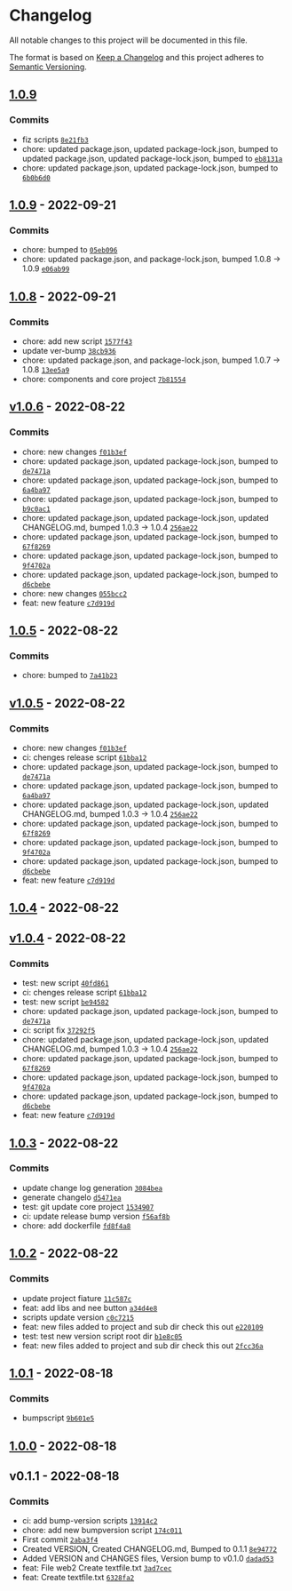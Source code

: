 # Changelog

All notable changes to this project will be documented in this file.

The format is based on [Keep a Changelog](https://keepachangelog.com/en/1.0.0/)
and this project adheres to [Semantic Versioning](https://semver.org/spec/v2.0.0.html).


## [1.0.9](https://github.com/rluisnpt1/versioning/compare/1.0.9...1.0.9)




### Commits

-  fiz scripts [`8e21fb3`](https://github.com/rluisnpt1/versioning/commit/8e21fb360c783df802e50cb41770e435d3d4f7e0)
- chore: updated package.json, updated package-lock.json, bumped to updated package.json, updated package-lock.json, bumped to [`eb8131a`](https://github.com/rluisnpt1/versioning/commit/eb8131a570ee8dbe26ce11ad0fac63718dda2483)
- chore: updated package.json, updated package-lock.json, bumped to [`6b0b6d0`](https://github.com/rluisnpt1/versioning/commit/6b0b6d04dcc9e532f45aa68a2ca366b91de8c685)

## [1.0.9](https://github.com/rluisnpt1/versioning/compare/1.0.8...1.0.9) - 2022-09-21




### Commits

- chore: bumped to [`05eb096`](https://github.com/rluisnpt1/versioning/commit/05eb096db1853881a54cb3dbd692a389b2177893)
- chore: updated package.json, and package-lock.json, bumped 1.0.8 -&gt; 1.0.9 [`e06ab99`](https://github.com/rluisnpt1/versioning/commit/e06ab999355c32ce7aea8a480ba943e45532cebb)

## [1.0.8](https://github.com/rluisnpt1/versioning/compare/v1.0.6...1.0.8) - 2022-09-21




### Commits

- chore: add new script [`1577f43`](https://github.com/rluisnpt1/versioning/commit/1577f43988651f3120f830c8a59ca20c3d8ba513)
- update ver-bump [`38cb936`](https://github.com/rluisnpt1/versioning/commit/38cb936ccb367d9f041d6193c402657d11a86eee)
- chore: updated package.json, and package-lock.json, bumped 1.0.7 -&gt; 1.0.8 [`13ee5a9`](https://github.com/rluisnpt1/versioning/commit/13ee5a9c929ebbcbe168cdeaba038e37ec3cbbe9)
- chore: components and core project [`7b81554`](https://github.com/rluisnpt1/versioning/commit/7b81554037378d6c1bcf3993832be4f5a97e9bb4)

## [v1.0.6](https://github.com/rluisnpt1/versioning/compare/1.0.5...v1.0.6) - 2022-08-22




### Commits

- chore: new changes [`f01b3ef`](https://github.com/rluisnpt1/versioning/commit/f01b3ef0eba183d03d090b13d7e20a4fe3d0fbd4)
- chore: updated package.json, updated package-lock.json, bumped to [`de7471a`](https://github.com/rluisnpt1/versioning/commit/de7471a295f2e83b31fe03b591bc490337325b6f)
- chore: updated package.json, updated package-lock.json, bumped to [`6a4ba97`](https://github.com/rluisnpt1/versioning/commit/6a4ba97216de4ea7856b8dca9af9b669fc0be8e8)
- chore: updated package.json, updated package-lock.json, bumped to [`b9c0ac1`](https://github.com/rluisnpt1/versioning/commit/b9c0ac19b5f3587faaec86c9dd6bfd46317f5abc)
- chore: updated package.json, updated package-lock.json, updated CHANGELOG.md, bumped 1.0.3 -&gt; 1.0.4 [`256ae22`](https://github.com/rluisnpt1/versioning/commit/256ae22d71fd6afdff51192fa80f994a30be4ff1)
- chore: updated package.json, updated package-lock.json, bumped to [`67f8269`](https://github.com/rluisnpt1/versioning/commit/67f8269c87fac476255b96ead9079499bebb6bde)
- chore: updated package.json, updated package-lock.json, bumped to [`9f4702a`](https://github.com/rluisnpt1/versioning/commit/9f4702a7acc0c70591b3b2badaa8067773e92f9c)
- chore: updated package.json, updated package-lock.json, bumped to [`d6cbebe`](https://github.com/rluisnpt1/versioning/commit/d6cbebe7dfaa7108709426235048b6ff49b6b72b)
- chore: new changes [`055bcc2`](https://github.com/rluisnpt1/versioning/commit/055bcc2acc51b8e7a4f8b09e5e31e7765db448e4)
- feat: new feature [`c7d919d`](https://github.com/rluisnpt1/versioning/commit/c7d919dd9d7520a46a0a9dc7882315f9cc7bd1af)

## [1.0.5](https://github.com/rluisnpt1/versioning/compare/v1.0.5...1.0.5) - 2022-08-22




### Commits

- chore: bumped to [`7a41b23`](https://github.com/rluisnpt1/versioning/commit/7a41b23b611bd565972390eb3dccd87f02f857f8)

## [v1.0.5](https://github.com/rluisnpt1/versioning/compare/1.0.4...v1.0.5) - 2022-08-22




### Commits

- chore: new changes [`f01b3ef`](https://github.com/rluisnpt1/versioning/commit/f01b3ef0eba183d03d090b13d7e20a4fe3d0fbd4)
- ci: chenges release script [`61bba12`](https://github.com/rluisnpt1/versioning/commit/61bba12490d72da970c6a9875c6d595131094084)
- chore: updated package.json, updated package-lock.json, bumped to [`de7471a`](https://github.com/rluisnpt1/versioning/commit/de7471a295f2e83b31fe03b591bc490337325b6f)
- chore: updated package.json, updated package-lock.json, bumped to [`6a4ba97`](https://github.com/rluisnpt1/versioning/commit/6a4ba97216de4ea7856b8dca9af9b669fc0be8e8)
- chore: updated package.json, updated package-lock.json, updated CHANGELOG.md, bumped 1.0.3 -&gt; 1.0.4 [`256ae22`](https://github.com/rluisnpt1/versioning/commit/256ae22d71fd6afdff51192fa80f994a30be4ff1)
- chore: updated package.json, updated package-lock.json, bumped to [`67f8269`](https://github.com/rluisnpt1/versioning/commit/67f8269c87fac476255b96ead9079499bebb6bde)
- chore: updated package.json, updated package-lock.json, bumped to [`9f4702a`](https://github.com/rluisnpt1/versioning/commit/9f4702a7acc0c70591b3b2badaa8067773e92f9c)
- chore: updated package.json, updated package-lock.json, bumped to [`d6cbebe`](https://github.com/rluisnpt1/versioning/commit/d6cbebe7dfaa7108709426235048b6ff49b6b72b)
- feat: new feature [`c7d919d`](https://github.com/rluisnpt1/versioning/commit/c7d919dd9d7520a46a0a9dc7882315f9cc7bd1af)

## [1.0.4](https://github.com/rluisnpt1/versioning/compare/v1.0.4...1.0.4) - 2022-08-22





## [v1.0.4](https://github.com/rluisnpt1/versioning/compare/1.0.3...v1.0.4) - 2022-08-22




### Commits

- test: new script [`40fd861`](https://github.com/rluisnpt1/versioning/commit/40fd861f5075f7d126444fd705901a7dc6cc6976)
- ci: chenges release script [`61bba12`](https://github.com/rluisnpt1/versioning/commit/61bba12490d72da970c6a9875c6d595131094084)
- test: new script [`be94582`](https://github.com/rluisnpt1/versioning/commit/be9458212cad936b59078861f62471fce8ba0f87)
- chore: updated package.json, updated package-lock.json, bumped to [`de7471a`](https://github.com/rluisnpt1/versioning/commit/de7471a295f2e83b31fe03b591bc490337325b6f)
- ci: script fix [`37292f5`](https://github.com/rluisnpt1/versioning/commit/37292f57c4444ffef9c94ded36d4e1b658ccf6dd)
- chore: updated package.json, updated package-lock.json, updated CHANGELOG.md, bumped 1.0.3 -&gt; 1.0.4 [`256ae22`](https://github.com/rluisnpt1/versioning/commit/256ae22d71fd6afdff51192fa80f994a30be4ff1)
- chore: updated package.json, updated package-lock.json, bumped to [`67f8269`](https://github.com/rluisnpt1/versioning/commit/67f8269c87fac476255b96ead9079499bebb6bde)
- chore: updated package.json, updated package-lock.json, bumped to [`9f4702a`](https://github.com/rluisnpt1/versioning/commit/9f4702a7acc0c70591b3b2badaa8067773e92f9c)
- chore: updated package.json, updated package-lock.json, bumped to [`d6cbebe`](https://github.com/rluisnpt1/versioning/commit/d6cbebe7dfaa7108709426235048b6ff49b6b72b)
- feat: new feature [`c7d919d`](https://github.com/rluisnpt1/versioning/commit/c7d919dd9d7520a46a0a9dc7882315f9cc7bd1af)

## [1.0.3](https://github.com/rluisnpt1/versioning/compare/1.0.2...1.0.3) - 2022-08-22




### Commits

-  update change log generation [`3084bea`](https://github.com/rluisnpt1/versioning/commit/3084bea2d82aeb8b3e18367be00ae0064625c72e)
-  generate changelo [`d5471ea`](https://github.com/rluisnpt1/versioning/commit/d5471eae469661ce0d9cee3690caf2e52f19f8dd)
- test: git update core project [`1534907`](https://github.com/rluisnpt1/versioning/commit/15349074da2e3a6b535eae1028f875392e89667b)
- ci: update release bump version [`f56af8b`](https://github.com/rluisnpt1/versioning/commit/f56af8bd404d87cf4fa83a339900061281889c9d)
- chore: add dockerfile [`fd8f4a8`](https://github.com/rluisnpt1/versioning/commit/fd8f4a8274ae7ca23601a29053765de97928e465)

## [1.0.2](https://github.com/rluisnpt1/versioning/compare/1.0.1...1.0.2) - 2022-08-22




### Commits

-  update project fiature [`11c587c`](https://github.com/rluisnpt1/versioning/commit/11c587c84646cf525ba9437aeca70354bb4f9397)
- feat: add libs and nee button [`a34d4e8`](https://github.com/rluisnpt1/versioning/commit/a34d4e8386057fa93d8d0e644a7e3c19a4e25d99)
-  scripts update version [`c0c7215`](https://github.com/rluisnpt1/versioning/commit/c0c7215fe6a0db2199d5d1b3ccb576990433cd1f)
- feat: new files added to project and sub dir check this out [`e220109`](https://github.com/rluisnpt1/versioning/commit/e220109992805abc233ab91077de52e02cd15f26)
- test: test new version script root dir [`b1e8c05`](https://github.com/rluisnpt1/versioning/commit/b1e8c05affc94df5194cd8b9322a075dbf038bf6)
- feat: new files added to project and sub dir check this out [`2fcc36a`](https://github.com/rluisnpt1/versioning/commit/2fcc36a99e13d24e5486dabfc4361ec1d08860b4)

## [1.0.1](https://github.com/rluisnpt1/versioning/compare/1.0.0...1.0.1) - 2022-08-18




### Commits

-  bumpscript [`9b601e5`](https://github.com/rluisnpt1/versioning/commit/9b601e56bd4e06b987590f8731f568293e7be5c2)

## [1.0.0](https://github.com/rluisnpt1/versioning/compare/v0.1.1...1.0.0) - 2022-08-18





## v0.1.1 - 2022-08-18




### Commits

- ci: add bump-version scripts [`13914c2`](https://github.com/rluisnpt1/versioning/commit/13914c2d53356067b798bfc05d1046896ca553a5)
- chore: add new bumpversion script [`174c011`](https://github.com/rluisnpt1/versioning/commit/174c011f167419f9ecc0030922044ad6648562a1)
- First commit [`2aba3f4`](https://github.com/rluisnpt1/versioning/commit/2aba3f4eaaec3fd4d43abf5dd098ea9bf2d8e026)
- Created VERSION, Created CHANGELOG.md, Bumped to 0.1.1 [`8e94772`](https://github.com/rluisnpt1/versioning/commit/8e947722244c057e1c5f213205a3354c07fc028d)
- Added VERSION and CHANGES files, Version bump to v0.1.0 [`dadad53`](https://github.com/rluisnpt1/versioning/commit/dadad53764a6104b12533d1a381b22d18870fdc4)
- feat: File web2 Create textfile.txt [`3ad7cec`](https://github.com/rluisnpt1/versioning/commit/3ad7cec778fb903341d53c27bd1ce55e9e10ac4b)
- feat: Create textfile.txt [`6328fa2`](https://github.com/rluisnpt1/versioning/commit/6328fa27a05f34a6923661f9165813ca579bb746)

